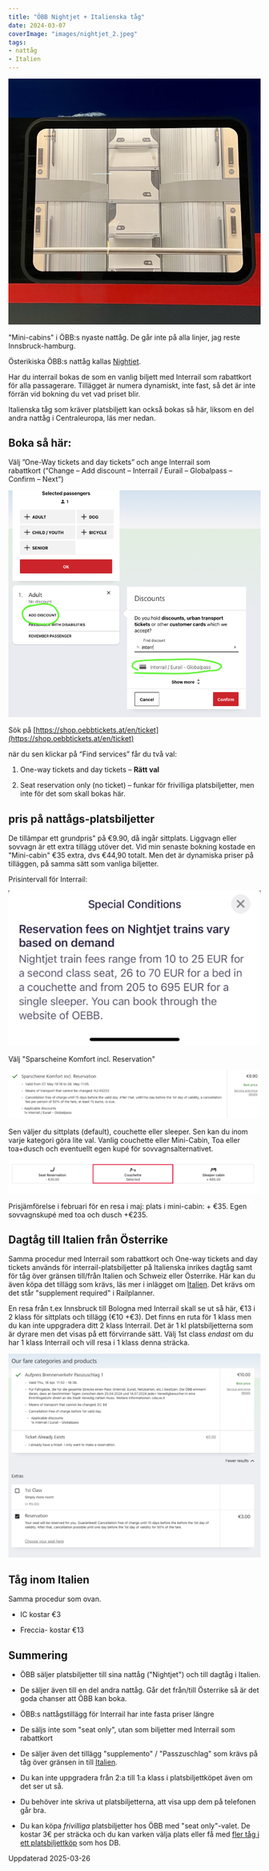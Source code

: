 ```yaml
---
title: "ÖBB Nightjet + Italienska tåg"
date: 2024-03-07
coverImage: "images/nightjet_2.jpeg"
tags:
- nattåg
- Italien
---
```


![](images/nightjet_2.jpeg?w=898)

<figcaption>

"Mini-cabins" i ÖBB:s nyaste nattåg. De går inte på alla linjer, jag reste Innsbruck-hamburg.

</figcaption>

Österikiska ÖBB:s nattåg kallas [Nightjet](https://www.nightjet.com/en/#/home).

Har du interrail bokas de som en vanlig biljett med Interrail som rabattkort för alla passagerare. Tillägget är numera dynamiskt, inte fast, så det är inte förrän vid bokning du vet vad priset blir.

Italienska tåg som kräver platsbiljett kan också bokas så här, liksom en del andra nattåg i Centraleuropa, läs mer nedan.

## Boka så här:

Välj ”One-Way tickets and day tickets” och ange Interrail som rabattkort (“Change – Add discount – Interrail / Eurail – Globalpass – Confirm – Next”)

![](images/nightjet_1.png?w=848)

Sök på [https://shop.oebbtickets.at/en/ticket](https://shop.oebbtickets.at/en/ticket)

när du sen klickar på “Find services” får du två val:

1. One-way tickets and day tickets – **Rätt val**

2. Seat reservation only (no ticket) – funkar för frivilliga platsbiljetter, men inte för det som skall bokas här.

## pris på nattågs-platsbiljetter

De tillämpar ett grundpris" på €9.90, då ingår sittplats. Liggvagn eller sovvagn är ett extra tillägg utöver det. Vid min senaste bokning kostade en "Mini-cabin" €35 extra, dvs €44,90 totalt. Men det är dynamiska priser på tilläggen, på samma sätt som vanliga biljetter.

Prisintervall för Interrail:

![](images/nightjet_5.jpg?w=1024)

Välj "Sparscheine Komfort incl. Reservation"

![](images/nightjet_3.png?w=1024)

Sen väljer du sittplats (default), couchette eller sleeper. Sen kan du inom varje kategori göra lite val. Vanlig couchette eller Mini-Cabin, Toa eller toa+dusch och eventuellt egen kupé för sovvagnsalternativet.

![](images/nightjet_6.png?w=1024)

Prisjämförelse i februari för en resa i maj: plats i mini-cabin: + €35. Egen sovvagnskupé med toa och dusch +€235.

## Dagtåg till Italien från Österrike

Samma procedur med Interrail som rabattkort och One-way tickets and day tickets används för interrail-platsbiljetter på Italienska inrikes dagtåg samt för tåg över gränsen till/från Italien och Schweiz eller Österrike. Här kan du även köpa det tillägg som krävs, läs mer i inlägget om [Italien](https://www.trainfo.eu/italien/). Det krävs om det står "supplement required" i Railplanner.

En resa från t.ex Innsbruck till Bologna med Interrail skall se ut så här, €13 i 2 klass för sittplats och tillägg (€10 +€3). Det finns en ruta för 1 klass men du kan inte uppgradera ditt 2 klass Interrail. Det är 1 kl platsbiljetterna som är dyrare men det visas på ett förvirrande sätt. Välj 1st class _endast_ om du har 1 klass Interrail och vill resa i 1 klass denna sträcka.

![](images/nightjet_7.png?w=1024)

## Tåg inom Italien

Samma procedur som ovan.

- IC kostar €3

- Freccia- kostar €13

## Summering

- ÖBB säljer platsbiljetter till sina nattåg ("Nightjet") och till dagtåg i Italien.

- De säljer även till en del andra nattåg. Går det från/till Österrike så är det goda chanser att ÖBB kan boka.

- ÖBB:s nattågstillägg för Interrail har inte fasta priser längre

- De säljs inte som "seat only", utan som biljetter med Interrail som rabattkort

- De säljer även det tillägg "supplemento" / "Passzuschlag" som krävs på tåg över gränsen in till [Italien](https://www.trainfo.eu/italien/).

- Du kan inte uppgradera från 2:a till 1:a klass i platsbiljettköpet även om det ser ut så.

- Du behöver inte skriva ut platsbiljetterna, att visa upp dem på telefonen går bra.

- Du kan köpa _frivilliga_ platsbiljetter hos ÖBB med "seat only"-valet. De kostar 3€ per sträcka och du kan varken välja plats eller få med [fler tåg i ett platsbiljettköp](https://www.trainfo.eu/platsbokning-med-db/) som hos DB.

Uppdaterad 2025-03-26
